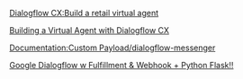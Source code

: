 [Dialogflow CX:Build a retail virtual agent](https://codelabs.developers.google.com/codelabs/dialogflow-cx-retail-agent)

[Building a Virtual Agent with Dialogflow CX](https://www.cloudskillsboost.google/course_templates/1124)

[Documentation:Custom Payload/dialogflow-messenger](https://cloud.google.com/dialogflow/cx/docs/concept/integration/dialogflow-messenger)

[Google Dialogflow w Fulfillment & Webhook + Python Flask!!](https://youtu.be/de-dv9-pJYk?si=Vy727PFkqqnBhshx)
